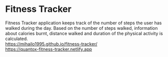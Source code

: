 # Fitness Tracker
Fitness Tracker application keeps track of the number of steps the user has walked during the day. Based on the number of steps walked, information about calories burnt, distance walked and
duration of the physical activity is calculated. <br>
https://mihailo1995.github.io/fitness-tracker/ <br>
https://quantox-fitness-tracker.netlify.app
